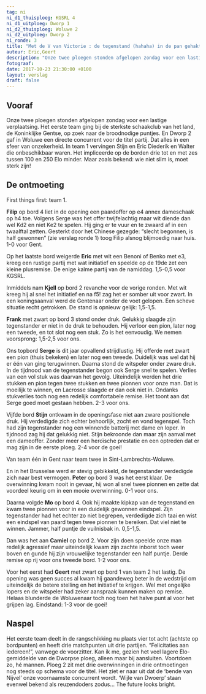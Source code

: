 ```yaml
---
tag: ni
ni_d1_thuisploeg: KGSRL 4
ni_d1_uitploeg: Dworp 1
ni_d2_thuisploeg: Woluwe 2
ni_d2_uitploeg: Dworp 2
ni_ronde: 3
title: "Met de V van Victorie : de tegenstand (hahaha) in de pan gehakt"
auteur: Eric,Geert
description: "Onze twee ploegen stonden afgelopen zondag voor een lastige verplaatsing. Het eerste team ging bij de sterkste schaakclub van het land, de Koninklijke Gentse, op zoek naar de broodnodige puntjes."
fotograaf:
date: 2017-10-23 21:30:00 +0100
layout: verslag
draft: false
---
```

## Vooraf

Onze twee ploegen stonden afgelopen zondag voor een lastige verplaatsing. Het eerste team ging bij de sterkste schaakclub van het land, de Koninklijke Gentse, op zoek naar de broodnodige puntjes. En Dworp 2 gaf in Woluwe een directe concurrent voor de titel partij. Dat alles in een sfeer van onzekerheid. In team 1 vervingen Stijn en Eric Diederik en Walter die onbeschikbaar waren. Het impliceerde op de borden drie tot en met zes tussen 100 en 250 Elo minder. Maar zoals bekend: wie niet slim is, moet sterk zijn!<!--more-->

## De ontmoeting

First things first: team 1.

**Filip** op bord 4 liet in de opening een paardoffer op e4 annex dameschaak op h4 toe. Volgens Serge was het offer twijfelachtig maar wit diende dan wel Kd2 en niet Ke2 te spelen. Hij ging er te vuur en te zwaard af in een twaalftal zetten. Gesterkt door het Chinese gezegde: “slecht begonnen, is half gewonnen” (zie verslag ronde 1) toog Filip alsnog blijmoedig naar huis. 1-0 voor Gent.

Op het laatste bord weigerde **Eric** met wit een Benoni of Benko met e3, kreeg een rustige partij met wat initiatief en speelde op de 19de zet een kleine plusremise. De enige kalme partij van de namiddag. 1,5-0,5 voor KGSRL.

Inmiddels nam **Kjell** op bord 2 revanche voor de vorige ronden. Met wit kreeg hij al snel het initiatief en na f5! zag het er somber uit voor zwart. In een koningsaanval werd de Gentenaar onder de voet gelopen. Een scheve situatie recht getrokken. De stand is opnieuw gelijk: 1,5-1,5.

**Frank** met zwart op bord 3 stond onder druk. Gelukkig slaagde zijn tegenstander er niet in de druk te behouden. Hij verloor een pion, later nog een tweede, en tot slot nog een stuk. Zo is het eenvoudig. We nemen voorsprong: 1,5-2,5 voor ons.

Ons topbord **Serge** is dit jaar opvallend strijdlustig. Hij offerde met zwart een pion (thuis bekeken) en later nog een tweede. Duidelijk was wel dat hij er één van ging terugwinnen. Daarna stond de witspeler onder zware druk. In de tijdnood van de tegenstander begon ook Serge snel te spelen. Verlies van een vol stuk was daarvan het gevolg. Uiteindelijk werden het drie stukken en pion tegen twee stukken en twee
pionnen voor onze man. Dat is moeilijk te winnen, en Lacrosse slaagde er dan ook niet in. Ondanks stukverlies toch nog een redelijk comfortabele remise. Het toont aan dat Serge goed moet gestaan hebben.  2-3 voor ons.

Vijfde bord **Stijn** ontkwam in de openingsfase niet aan zware positionele druk. Hij verdedigde zich echter behoorlijk, zocht en vond tegenspel. Toch had zijn tegenstander nog een winnende batterij met dame en loper. In tijdnood zag hij dat gelukkig niet. Stijn bekroonde dan maar zijn aanval met een dameoffer. Zonder meer een heroïsche prestatie en een optreden dat er mag zijn in de eerste ploeg. 2-4 voor de goei!

Van team één in Gent naar team twee in Sint-Lambrechts-Woluwe.

En in het Brusselse werd er stevig gebikkeld, de tegenstander verdedigde zich naar best vermogen. **Peter** op bord 3 was het eerst klaar. De overwinning kwam nooit in gevaar, hij won al snel twee pionnen en zette dat voordeel keurig om in een mooie overwinning. 0-1 voor ons.

Daarna volgde **Mo** op bord 4. Ook hij maakte kipkap van de tegenstand en kwam twee pionnen voor in een duidelijk gewonnen eindspel. Zijn tegenstander had het echter zo niet begrepen, verdedigde zich taai en wist een eindspel van paard tegen twee pionnen te bereiken. Dat viel niet te winnen. Jammer, half puntje de vuilnisbak in. 0,5-1,5.

Dan was het aan **Camiel** op bord 2. Voor zijn doen speelde onze man redelijk agressief maar uiteindelijk kwam zijn zachte inborst toch weer boven en gunde hij zijn vrouwelijke tegenstander een half puntje. Derde remise op rij voor ons tweede bord. 1-2 voor ons.

Voor het eerst had **Geert** met zwart op bord 1 van team 2 het lastig. De opening was geen succes al kwam hij gaandeweg beter in de wedstrijd om uiteindelijk de betere stelling en het initiatief te krijgen. Wel met ongelijke lopers en de witspeler had zeker aanspraak kunnen maken op remise. Helaas blunderde de Woluwenaar toch nog toen het halve punt al voor het grijpen lag. Eindstand: 1-3 voor de goei!

## Naspel

Het eerste team deelt in de rangschikking nu plaats vier tot acht (achtste op bordpunten) en heeft drie matchpunten uit drie partijen. “Felicitaties aan iedereen!”, vanwege de voorzitter. Kan ik me, gezien het veel lagere Elo-gemiddelde van de Dworpse ploeg, alleen maar bij aansluiten. Voortdoen zo, hé mannen. Ploeg 2 zit met drie overwinningen in drie ontmoetingen nog steeds op schema voor de titel. Het ziet er naar uit dat de ‘bende van Nijvel’ onze voornaamste concurrent wordt. ‘Wijle van Dwoerp’ staan evenwel bekend als reuzendoders zodus… The future looks bright.
